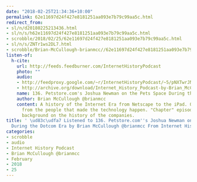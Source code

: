```yaml
---
date: "2018-02-25T21:34:36+10:00"
permalink: 62e11697d24f427e8181251aa093e7b79c99aa5c.html
redirect_from:
- sl/n/d20180225213436.html
- sl/n/s/h62e11697d24f427e8181251aa093e7b79c99aa5c.html
- scrobble/2018/02/25/62e11697d24f427e8181251aa093e7b79c99aa5c.html
- sl/n/s/ZNTr1ws2DL7.html
- scrobble/Brian-McCullough-brianmcc//62e11697d24f427e8181251aa093e7b79c99aa5c.html
listen-of:
  h-cite:
    url: http://feeds.feedburner.com/InternetHistoryPodcast
    photo: ""
    audio:
    - http://feedproxy.google.com/~r/InternetHistoryPodcast/~5/pNXTwrJNalI/136._Petstore.coms_Joshua_Newman_on_the_Pets_Space_During_the_Dotcom_Era.mp3
    - http://archive.org/download/Internet_History_Podcast-by-Brian_McCullough/136_Petstorecoms_Joshua_Newman_on_the_Pets_Space_During_the_Dotcom_Era.mp3
    name: 136. Petstore.com's Joshua Newman on the Pets Space During the Dotcom Era
    author: Brian McCullough @brianmcc
    content: A history of the Internet Era from Netscape to the iPad. Oral histories
      from the people that made the technology happen. "Chapter" episodes providing
      background on the history of the companies.
title: ' \ud83c\udfa7 Listened to 136. Petstore.com''s Joshua Newman on the Pets Space
  During the Dotcom Era by Brian McCullough @brianmcc From Internet History Podcast'
categories:
- scrobble
- audio
- Internet History Podcast
- Brian McCullough @brianmcc
- February
- 2018
- 25
---
```

